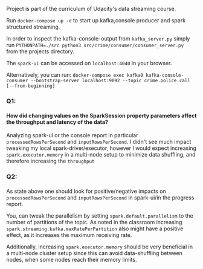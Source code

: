 Project is part of the curriculum of Udacity's data streaming course.

Run  `docker-compose up -d` to start up kafka,console producer and spark structured streaming.

In order to inspect the kafka-console-output from `kafka_server.py` simply
run `PYTHONPATH=./src python3 src/crime/consumer/consumer_server.py` from the projects directory.

The `spark-ui` can be accessed on `localhost:4040` in your browser. 


Alternatively, you can run:
`docker-compose exec kafka0 kafka-console-consumer --bootstrap-server localhost:9092 --topic crime.police.call [--from-beginning]`


### Q1: 
#### How did changing values on the SparkSession property parameters affect the throughput and latency of the data?

Analyzing spark-ui or the console report in particular `processedRowsPerSecond` and `inputRowsPerSecond`.
I didn't see much impact tweaking my local spark-driver/executor, however I would expect increasing 
`spark.executor.memory` in a multi-node setup to minimize data shuffling, and therefore increasing the `throughput`

### Q2:
#### 
As state above one should look for positive/negative impacts on `processedRowsPerSecond` and `inputRowsPerSecond`
in spark-ui/in the progress report.

You, can tweak the parallelism by setting `spark.default.parallelism` to the number of partitions of the topic.
As noted in the classroom increasing `spark.streaming.kafka.maxRatePerPartition` also might have a positive effect,
as it increases the maximum receiving rate.


Additionally, increasing `spark.executor.memory` should be very beneficial in a multi-node cluster setup since this 
can avoid data-shuffling between nodes, when some nodes reach their memory limits.